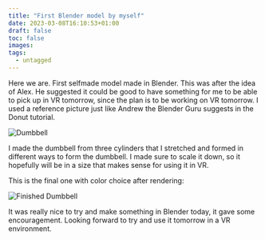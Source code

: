 ```yaml
---
title: "First Blender model by myself"
date: 2023-03-08T16:10:53+01:00
draft: false
toc: false
images:
tags:
  - untagged
---
```


Here we are. First selfmade model made in Blender. This was after the idea of Alex. He suggested it could be good to have something for me to be able to pick up in VR tomorrow, since the plan is to be working on VR tomorrow. I used a reference picture just like Andrew the Blender Guru suggests in the Donut tutorial.

![Dumbbell](/img/blender/dumbbell/dumbbell.jpg)

I made the dumbbell from three cylinders that I stretched and formed in different ways to form the dumbbell. I made sure to scale it down, so it hopefully will be in a size that makes sense for using it in VR.

This is the final one with color choice after rendering:

![Finished Dumbbell](/img/blender/dumbbell/finished-dumbbell.png)

It was really nice to try and make something in Blender today, it gave some encouragement. Looking forward to try and use it tomorrow in a VR environment.